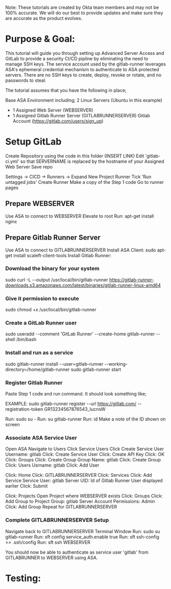 Note: These tutorials are created by Okta team members and may not be 100% accurate. We will do our best to provide updates and make sure they are accurate as the product evolves.

# Purpose & Goal:

This tutorial will guide you through setting up Advanced Server Access and GitLab to provide a security CI/CD pipline by eliminating the need to manage SSH keys. The service account used by the gitlab-runner leverages ASA's ephemeral credential mechanism to authenticate to ASA protected servers. There are no SSH keys to create, deploy, revoke or rotate, and no passwords to steal.

The tutorial assumes that you have the following in place;

Base ASA Environment including;
2 Linux Servers (Ubuntu in this example)
- 1 Assigned Web Server (WEBSERVER)
- 1 Assigned Gitlab Runner Server (GITLABRUNNERSERVER)
Gitlab Account (https://gitlab.com/users/sign_up)

# Setup GitLab

Create Repository using the code in this folder (INSERT LINK)
Edit 'gitlab-ci.yml' so that SERVERNAME is replaced by the hostname of your Assigned Web Server
Save repo

Settings -> CICD -> Runners -> Expand
New Project Runner
Tick 'Run untagged jobs'
Create Runner
Make a copy of the Step 1 code
Go to runner pages

## Prepare WEBSERVER

Use ASA to connect to WEBSERVER
Elevate to root 
Run: apt-get install nginx

## Prepare Gitlab Runner Server

Use ASA to connect to GITLABRUNNERSERVER
Install ASA Client: sudo apt-get install scaleft-client-tools
Install Gitlab Runner:

### Download the binary for your system
sudo curl -L --output /usr/local/bin/gitlab-runner https://gitlab-runner-downloads.s3.amazonaws.com/latest/binaries/gitlab-runner-linux-amd64

### Give it permission to execute
sudo chmod +x /usr/local/bin/gitlab-runner

### Create a GitLab Runner user
sudo useradd --comment 'GitLab Runner' --create-home gitlab-runner --shell /bin/bash

### Install and run as a service
sudo gitlab-runner install --user=gitlab-runner --working-directory=/home/gitlab-runner
sudo gitlab-runner start

### Register Gitlab Runner
Paste Step 1 code and run command. It should look something like;

EXAMPLE: sudo gitlab-runner register --url https://gitlab.com/ --registration-token GR13234567876543_IucnsW

Run: sudo su -
Run: su gitlab-runner
Run: id
Make a note of the ID shown on screen

### Associate ASA Service User

Open ASA
Navigate to Users
Click Service Users
Click Create Service User
Username: gitlab
Click: Create Service User
Click: Create API Key
Click: OK
Click: Groups
Click: Create Group
Group Name: gitlab
Click: Create Group
Click: Users
Usrname: gitlab
Click: Add User

Click: Home
Click: GITLABRUNNERSERVER
Click: Services
Click: Add Service
Service User: gitlab
Server UID: Id of Gitlab Runner User displayed earlier
Click: Submit

Click: Projects
Open Project where WEBSERVER exists
Click: Groups
Click: Add Group to Project
Group: gitlab
Server Account Permissions: Admin
Click: Add Group
Repeat for GITLABRUNNERSERVER

### Complete GITLABRUNNERSERVER Setup

Navigate back to GITLABRUNNERSERVER Terminal Window
Run: sudo su gitlab-runner
Run: sft config service_auth.enable true
Run: sft ssh-config >> .ssh/config
Run: sft ssh WEBSERVER

You should now be able to authenticate as service user 'gitlab' from GITLABRUNNER to WEBSERVER using ASA.


# Testing: